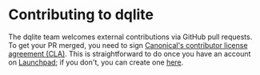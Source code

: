 # Contributing to dqlite

The dqlite team welcomes external contributions via GitHub pull
requests. To get your PR merged, you need to sign [Canonical's
contributor license agreement (CLA)][cla]. This is straightforward to
do once you have an account on [Launchpad][lp]; if you don't, you can
create one [here][signup].

[cla]: https://ubuntu.com/legal/contributors
[lp]: https://launchpad.net
[signup]: https://launchpad.net/+login
